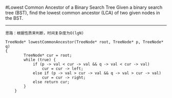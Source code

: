 #Lowest Common Ancestor of a Binary Search Tree
Given a binary search tree (BST), find the lowest common ancestor (LCA) of two given nodes in the BST.



---



```
思路：根据性质来判断，时间复杂度为O(lgN)

TreeNode* lowestCommonAncestor(TreeNode* root, TreeNode* p, TreeNode* q) 
{
        TreeNode* cur = root;
        while (true) {
            if (p -> val < cur -> val && q -> val < cur -> val)
                cur = cur -> left;
            else if (p -> val > cur -> val && q -> val > cur -> val)
                cur = cur -> right;
            else return cur; 
        }
    }
```